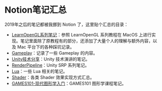 # Notion笔记汇总

2019年之后的笔记都被我挪到 Notion 了，这里贴个汇总的目录：

* [LearnOpenGL系列笔记](https://www.notion.so/LearnOpenGL-9bee35a833734bbaa63c7d8737f76529)：参照 LearnOpenGL 系列教程在 MacOS 上进行实现。笔记里面除了原教程有的部分，还添加了大量个人的理解与额外内容，以及 Mac 平台下的各种踩坑记录。
* [Gameplay](https://www.notion.so/Gameplay-84729352cfea46529c4369a2a7891c84)：记录了一些 Gameplay 的内容。
* [Unity技术分享](https://www.notion.so/Unity-13822d374aa94f22af4cb386756d072d)：Unity 技术演讲的笔记。
* [RenderPipeline](https://www.notion.so/RenderPipeline-168e177e77f5415dafb4e09f3a5d017c)：Unity SRP 系列笔记。
* [Lua](https://www.notion.so/Lua-3edf98d21b3f41da8b54c5a716b8f382)：一些 Lua 相关的笔记。
* [Shader](https://www.notion.so/Shader-c0dad8d5ce8a41afbc1fd635ad259b3d)：各类 Shader 效果实现方式汇总。
* [GAMES101-现代图形学入门](https://www.notion.so/GAMES101-e0173a1e5cae4abeb49c2df0a4906cce)：GAMES101 图形学课程笔记。